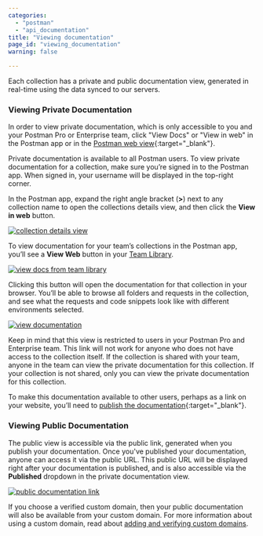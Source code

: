 ```yaml
---
categories:
  - "postman"
  - "api_documentation"
title: "Viewing documentation"
page_id: "viewing_documentation"
warning: false

---
```


Each collection has a private and public documentation view, generated in real-time using the data synced to our servers. 

### Viewing Private Documentation

In order to view private documentation, which is only accessible to you and your Postman Pro or Enterprise team, click "View Docs" or "View in web" in the Postman app or in the [Postman web view](https://app.getpostman.com/dashboard/collections/team){:target="_blank"}. 

Private documentation is available to all Postman users. To view private documentation for a collection, make sure you’re signed in to the Postman app. When signed in, your username will be displayed in the top-right corner.

In the Postman app, expand the right angle bracket (**>**) next to any collection name to open the collections details view, and then click the **View in web** button.

[![collection details view](https://s3.amazonaws.com/postman-static-getpostman-com/postman-docs/docs-private-view.png)](https://s3.amazonaws.com/postman-static-getpostman-com/postman-docs/docs-private-view.png)

To view documentation for your team’s collections in the Postman app, you’ll see a **View Web** button in your [Team Library](/docs/postman/team_library/sharing). 

[![view docs from team library](https://s3.amazonaws.com/postman-static-getpostman-com/postman-docs/docs-teamlib-view.png)](https://s3.amazonaws.com/postman-static-getpostman-com/postman-docs/docs-teamlib-view.png)

Clicking this button will open the documentation for that collection in your browser. You’ll be able to browse all folders and requests in the collection, and see what the requests and code snippets look like with different environments selected.

[![view documentation](https://s3.amazonaws.com/postman-static-getpostman-com/postman-docs/docs-viewing.png)](https://s3.amazonaws.com/postman-static-getpostman-com/postman-docs/docs-viewing.png)

Keep in mind that this view is restricted to users in your Postman Pro and Enterprise team. This link will not work for anyone who does not have access to the collection itself. If the collection is shared with your team, anyone in the team can view the private documentation for this collection. If your collection is not shared, only you can view the private documentation for this collection.

To make this documentation available to other users, perhaps as a link on your website, you’ll need to [publish the documentation](https://app.getpostman.com/dashboard/collections/team){:target="_blank"}.

### Viewing Public Documentation

The public view is accessible via the public link, generated when you publish your documentation. Once you've published your documentation, anyone can access it via the public URL. This public URL will be displayed right after your documentation is published, and is also accessible via the **Published** dropdown in the private documentation view.

[![public documentation link](https://s3.amazonaws.com/postman-static-getpostman-com/postman-docs/docs-public-view.png)](https://s3.amazonaws.com/postman-static-getpostman-com/postman-docs/docs-public-view.png)

If you choose a verified custom domain, then your public documentation will also be available from your custom domain. For more information about using a custom domain, read about [adding and verifying custom domains](/docs/postman/api_documentation/adding_and_verifying_custom_domains).
